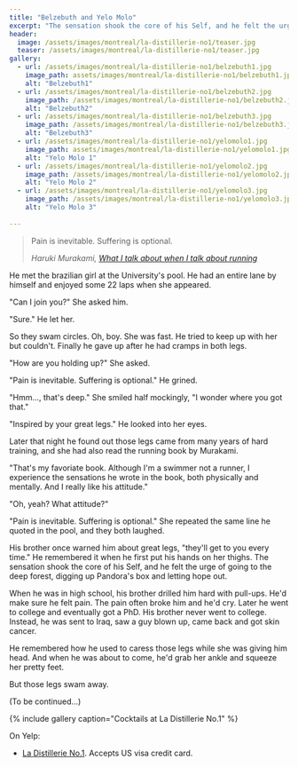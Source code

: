 ```yaml
---
title: "Belzebuth and Yelo Molo"
excerpt: "The sensation shook the core of his Self, and he felt the urge of going to the deep forest, digging up Pandora's box and letting hope out."
header:
  image: /assets/images/montreal/la-distillerie-no1/teaser.jpg
  teaser: /assets/images/montreal/la-distillerie-no1/teaser.jpg
gallery:
  - url: /assets/images/montreal/la-distillerie-no1/belzebuth1.jpg
    image_path: assets/images/montreal/la-distillerie-no1/belzebuth1.jpg
    alt: "Belzebuth1"
  - url: /assets/images/montreal/la-distillerie-no1/belzebuth2.jpg
    image_path: /assets/images/montreal/la-distillerie-no1/belzebuth2.jpg
    alt: "Belzebuth2"
  - url: /assets/images/montreal/la-distillerie-no1/belzebuth3.jpg
    image_path: /assets/images/montreal/la-distillerie-no1/belzebuth3.jpg
    alt: "Belzebuth3"
  - url: /assets/images/montreal/la-distillerie-no1/yelomolo1.jpg
    image_path: assets/images/montreal/la-distillerie-no1/yelomolo1.jpg
    alt: "Yelo Molo 1"
  - url: /assets/images/montreal/la-distillerie-no1/yelomolo2.jpg
    image_path: /assets/images/montreal/la-distillerie-no1/yelomolo2.jpg
    alt: "Yelo Molo 2"
  - url: /assets/images/montreal/la-distillerie-no1/yelomolo3.jpg
    image_path: /assets/images/montreal/la-distillerie-no1/yelomolo3.jpg
    alt: "Yelo Molo 3"
  
---
```


> Pain is inevitable. Suffering is optional.
>
> <cite>Haruki Murakami, [What I talk about when I talk about running](http://amzn.to/2snh3jy)</cite>

He met the brazilian girl at the University's pool. He had an entire lane by himself and enjoyed some 22 laps when she appeared. 

"Can I join you?" She asked him.

"Sure." He let her.

So they swam circles. Oh, boy. She was fast. He tried to keep up with her but couldn't. Finally he gave up after he had cramps in both legs. 

"How are you holding up?" She asked. 

"Pain is inevitable. Suffering is optional." He grined.

"Hmm..., that's deep." She smiled half mockingly, "I wonder where you got that."

"Inspired by your great legs." He looked into her eyes.

Later that night he found out those legs came from many years of hard training, and she had also read the running book by Murakami.

"That's my favoriate book. Although I'm a swimmer not a runner, I experience the sensations he wrote in the book, both physically and mentally. And I really like his attitude." 

"Oh, yeah? What attitude?" 

"Pain is inevitable. Suffering is optional." She repeated the same line he quoted in the pool, and they both laughed.

His brother once warned him about great legs, "they'll get to you every time." He remembered it when he first put his hands on her thighs. The sensation shook the core of his Self, and he felt the urge of going to the deep forest, digging up Pandora's box and letting hope out. 

When he was in high school, his brother drilled him hard with pull-ups. He'd make sure he felt pain. The pain often broke him and he'd cry. Later he went to college and eventually got a PhD. His brother never went to college. Instead, he was sent to Iraq, saw a guy blown up, came back and got skin cancer. 

He remembered how he used to caress those legs while she was giving him head. And when he was about to come, he'd grab her ankle and squeeze her pretty feet. 

But those legs swam away. 

(To be continued...)
 
{% include gallery caption="Cocktails at La Distillerie No.1" %}


On Yelp:

* [La Distillerie No.1](https://www.yelp.com/biz/la-distillerie-no-1-montréal-6). Accepts US visa credit card. 
